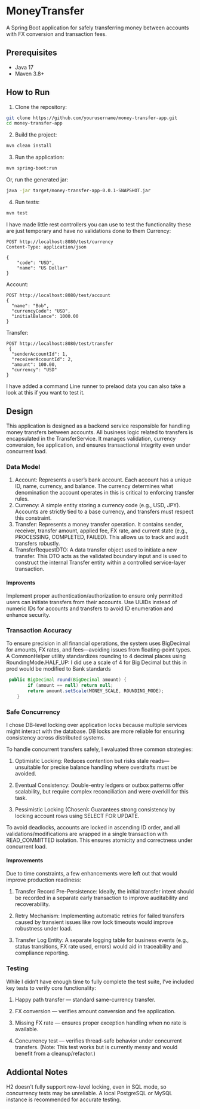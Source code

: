 # MoneyTransfer
A Spring Boot application for safely transferring money between accounts with FX conversion and transaction fees.

## Prerequisites

- Java 17
- Maven 3.8+

## How to Run

1. Clone the repository:
```bash
git clone https://github.com/yourusername/money-transfer-app.git
cd money-transfer-app
```

2. Build the project:
```bash
mvn clean install
```

3. Run the application:
```bash
mvn spring-boot:run
```

Or, run the generated jar:
```bash
java -jar target/money-transfer-app-0.0.1-SNAPSHOT.jar
```

4. Run tests:
```bash
mvn test
```

I have made little rest controllers you can use to test the functionality these are just temporary and have no validations done to them
Currency:
```http
POST http://localhost:8080/test/currency
Content-Type: application/json

{
    "code": "USD",
    "name": "US Dollar"
}
```

Account:
```http
POST http://localhost:8080/test/account
{
  "name": "Bob",
  "currencyCode": "USD",
  "initialBalance": 1000.00
}
```

Transfer:
```http
POST http://localhost:8080/test/transfer
 {
  "senderAccountId": 1,
  "receiverAccountId": 2,
  "amount": 100.00,
  "currency": "USD"
}
```
I have added a command Line runner to prelaod data you can also take a look at this if you want to test it.

## Design
This application is designed as a backend service responsible for handling money transfers between accounts. All business logic related to transfers is encapsulated in the TransferService. It manages validation, currency conversion, fee application, and ensures transactional integrity even under concurrent load.

### Data Model
1. Account: Represents a user’s bank account. Each account has a unique ID, name, currency, and balance. The currency determines what denomination the account operates in this is critical to enforcing transfer rules.
2. Currency: A simple entity storing a currency code (e.g., USD, JPY). Accounts are strictly tied to a base currency, and transfers must respect this constraint.
3. Transfer: Represents a money transfer operation. It contains sender, receiver, transfer amount, applied fee, FX rate, and current state (e.g., PROCESSING, COMPLETED, FAILED). This allows us to track and audit transfers robustly.
5. TransferRequestDTO: A data transfer object used to initiate a new transfer. This DTO acts as the validated boundary input and is used to construct the internal Transfer entity within a controlled service-layer transaction.

#### Improvents
Implement proper authentication/authorization to ensure only permitted users can initiate transfers from their accounts. Use UUIDs instead of numeric IDs for accounts and transfers to avoid ID enumeration and enhance security.

### Transaction Accuracy
To ensure precision in all financial operations, the system uses BigDecimal for amounts, FX rates, and fees—avoiding issues from floating-point types. A CommonHelper utility standardizes rounding to 4 decimal places using RoundingMode.HALF_UP:
I did use a scale of 4 for Big Decimal but this in prod would be modified to Bank standards
```Java
 public BigDecimal round(BigDecimal amount) {
        if (amount == null) return null;
        return amount.setScale(MONEY_SCALE, ROUNDING_MODE);
    }
```

### Safe Concurrency
I chose DB-level locking over application locks because multiple services might interact with the database. DB locks are more reliable for ensuring consistency across distributed systems.

To handle concurrent transfers safely, I evaluated three common strategies:

1. Optimistic Locking: Reduces contention but risks stale reads—unsuitable for precise balance handling where overdrafts must be avoided.

2. Eventual Consistency: Double-entry ledgers or outbox patterns offer scalability, but require complex reconciliation and were overkill for this task.

3. Pessimistic Locking (Chosen): Guarantees strong consistency by locking account rows using SELECT FOR UPDATE.

To avoid deadlocks, accounts are locked in ascending ID order, and all validations/modifications are wrapped in a single transaction with READ_COMMITTED isolation. This ensures atomicity and correctness under concurrent load.

#### Improvements

Due to time constraints, a few enhancements were left out that would improve production readiness:

1. Transfer Record Pre-Persistence: Ideally, the initial transfer intent should be recorded in a separate early transaction to improve auditability and recoverability.

2. Retry Mechanism: Implementing automatic retries for failed transfers caused by transient issues like row lock timeouts would improve robustness under load.

3. Transfer Log Entity: A separate logging table for business events (e.g., status transitions, FX rate used, errors) would aid in traceability and compliance reporting.

### Testing
While I didn’t have enough time to fully complete the test suite, I’ve included key tests to verify core functionality:

1.  Happy path transfer — standard same-currency transfer.

2. FX conversion — verifies amount conversion and fee application.

3. Missing FX rate — ensures proper exception handling when no rate is available.

4. Concurrency test — verifies thread-safe behavior under concurrent transfers.
(Note: This test works but is currently messy and would benefit from a cleanup/refactor.)


## Addiontal Notes
H2 doesn't fully support row-level locking, even in SQL mode, so concurrency tests may be unreliable. A local PostgreSQL or MySQL instance is recommended for accurate testing.

